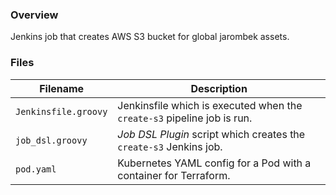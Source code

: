 ### Overview

Jenkins job that creates AWS S3 bucket for global jarombek assets.

### Files

| Filename                  | Description                                                                   |
|---------------------------|-------------------------------------------------------------------------------|
| `Jenkinsfile.groovy`      | Jenkinsfile which is executed when the `create-s3` pipeline job is run.       |
| `job_dsl.groovy`          | *Job DSL Plugin* script which creates the `create-s3` Jenkins job.            |
| `pod.yaml`                | Kubernetes YAML config for a Pod with a container for Terraform.              |